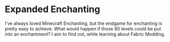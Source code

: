 # Expanded Enchanting

I've always loved Minecraft Enchanting, but the endgame for enchanting is pretty easy to achieve.
What would happen if those 80 levels could be put into an enchantment? I aim to find out, while learning about Fabric Modding.




